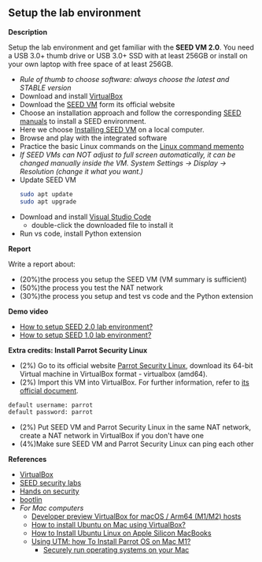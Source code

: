 ## Setup the lab environment

__Description__

Setup the lab environment and get familiar with the **SEED VM 2.0**. You need a USB 3.0+ thumb drive or USB 3.0+ SSD with at least 256GB or install on your own laptop with free space of at least 256GB.

* *Rule of thumb to choose software: always choose the latest and STABLE version*
* Download and install [VirtualBox](https://www.virtualbox.org/)
* Download the [SEED VM](https://seedsecuritylabs.org/) form its official website
* Choose an installation approach and follow the corresponding [SEED manuals](https://seedsecuritylabs.org/labsetup.html) to install a SEED environment.
* Here we choose [Installing SEED VM](https://github.com/seed-labs/seed-labs/blob/master/manuals/vm/seedvm-manual.md) on a local computer.
* Browse and play with the integrated software
* Practice the basic Linux commands on the [Linux command memento](https://bootlin.com/doc/legacy/command-line/)
* *If SEED VMs can NOT adjust to full screen automatically, it can be changed manually inside the VM. System Settings -> Display -> Resolution (change it what you want.)*
* Update SEED VM
    ```bash
    sudo apt update
    sudo apt upgrade
    ```
* Download and install [Visual Studio Code](https://code.visualstudio.com/download)
  * double-click the downloaded file to install it
* Run vs code, install Python extension

	
__Report__

Write a report about:

* (20%)the process you setup the SEED VM (VM summary is sufficient)
* (50%)the process you test the NAT network
* (30%)the process you setup and test vs code and the Python extension

__Demo video__
* [How to setup SEED 2.0 lab environment?](https://youtu.be/ejydR40c_Gw)
* [How to setup SEED 1.0 lab environment?](https://youtu.be/pc5QJPiFbNQ)


__Extra credits: Install Parrot Security Linux__
* (2%) Go to its official website [Parrot Security Linux](https://www.parrotsec.org/download/), download its 64-bit Virtual machine in VirtualBox format - virtualbox (amd64).
* (2%) Import this VM into VirtualBox. For further information, refer to [its official document](https://www.parrotsec.org/docs/).
```bash
default username: parrot
default password: parrot
```
* (2%) Put SEED VM and Parrot Security Linux in the same NAT network, create a NAT network in VirtualBox if you don't have one
* (4%)Make sure SEED VM and Parrot Security Linux can ping each other

__References__
* [VirtualBox](https://www.virtualbox.org/)
* [SEED security labs](https://seedsecuritylabs.org/)
* [Hands on security](https://www.handsonsecurity.net/)
* [bootlin](https://bootlin.com)
* *For Mac computers*
  * [Developer preview VirtualBox for macOS / Arm64 (M1/M2) hosts](https://www.virtualbox.org/wiki/Download_Old_Builds_7_0)
  * [How to install Ubuntu on Mac using VirtualBox?](https://medium.com/tech-lounge/how-to-install-ubuntu-on-mac-using-virtualbox-3a26515aa869)
  * [How to Install Ubuntu Linux on Apple Silicon MacBooks](https://dev.to/andrewbaisden/how-to-install-ubuntu-linux-on-apple-silicon-macbooks-1nia)
  * [Using UTM: how To Install Parrot OS on Mac M1?](https://minkcoregame.medium.com/how-to-install-parrot-os-on-mac-m1-c1f20438631)
    * [Securely run operating systems on your Mac](https://mac.getutm.app/)
